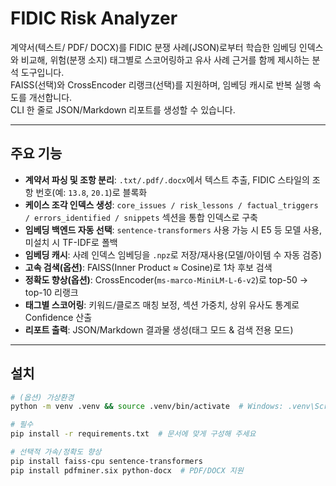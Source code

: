 # FIDIC Risk Analyzer

계약서(텍스트/ PDF/ DOCX)를 FIDIC 분쟁 사례(JSON)로부터 학습한 임베딩 인덱스와 비교해, 위험(분쟁 소지) 태그별로 스코어링하고 유사 사례 근거를 함께 제시하는 분석 도구입니다.  
FAISS(선택)와 CrossEncoder 리랭크(선택)를 지원하며, 임베딩 캐시로 반복 실행 속도를 개선합니다.  
CLI 한 줄로 JSON/Markdown 리포트를 생성할 수 있습니다. 

---

## 주요 기능

- **계약서 파싱 및 조항 분리**: `.txt/.pdf/.docx`에서 텍스트 추출, FIDIC 스타일의 조항 번호(예: `13.8`, `20.1`)로 블록화
- **케이스 조각 인덱스 생성**: `core_issues / risk_lessons / factual_triggers / errors_identified / snippets` 섹션을 통합 인덱스로 구축
- **임베딩 백엔드 자동 선택**: `sentence-transformers` 사용 가능 시 E5 등 모델 사용, 미설치 시 TF-IDF로 폴백
- **임베딩 캐시**: 사례 인덱스 임베딩을 `.npz`로 저장/재사용(모델/아이템 수 자동 검증)
- **고속 검색(옵션)**: FAISS(Inner Product ≈ Cosine)로 1차 후보 검색
- **정확도 향상(옵션)**: CrossEncoder(`ms-marco-MiniLM-L-6-v2`)로 top-50 → top-10 리랭크
- **태그별 스코어링**: 키워드/클로즈 매칭 보정, 섹션 가중치, 상위 유사도 통계로 Confidence 산출
- **리포트 출력**: JSON/Markdown 결과물 생성(태그 모드 & 검색 전용 모드)
---

## 설치

```bash
# (옵션) 가상환경
python -m venv .venv && source .venv/bin/activate  # Windows: .venv\Scripts\activate

# 필수
pip install -r requirements.txt  # 문서에 맞게 구성해 주세요

# 선택적 가속/정확도 향상
pip install faiss-cpu sentence-transformers
pip install pdfminer.six python-docx  # PDF/DOCX 지원
